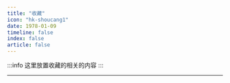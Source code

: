 ```yaml
---
title: "收藏"
icon: "hk-shoucang1"
date: 1978-01-09
timeline: false
index: false
article: false
---
```


:::info
这里放置收藏的相关的内容
:::

--- 
<AutoCatalog />
